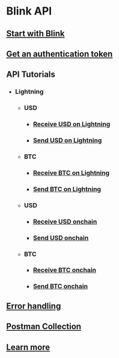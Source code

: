 # Blink API

## [Start with Blink](/api/start)
## [Get an authentication token](/api/auth)
## API Tutorials
  * ### Lightning
    * ### USD
      * ### [Receive USD on Lightning](/api/usd-ln-receive)
      * ### [Send USD on Lightning](/api/usd-ln-receive)
    * ### BTC
      * ### [Receive BTC on Lightning](/api/btc-ln-receive)
      * ### [Send BTC on Lightning](/api/btc-ln-receive)
    * ### USD
      * ### [Receive USD onchain](/api/usd-onchain-receive)
      * ### [Send USD onchain](/api/usd-onchain-receive)
    * ### BTC
      * ### [Receive BTC onchain](/api/btc-onchain-receive)
      * ### [Send BTC onchain](/api/btc-onchain-receive)
## [Error handling](/api/errors)
## [Postman Collection](/api/postman)
## [Learn more](/api/learn-more)
